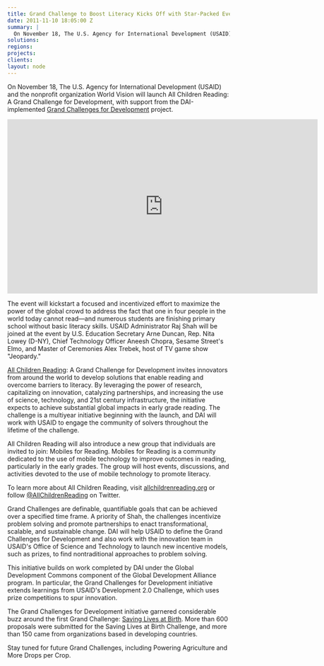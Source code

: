 ```yaml
---
title: Grand Challenge to Boost Literacy Kicks Off with Star-Packed Event
date: 2011-11-10 18:05:00 Z
summary: |
  On November 18, The U.S. Agency for International Development (USAID) and the nonprofit organization World Vision will launch All Children Reading: A Grand Challenge for Development, with support from the DAI-implemented Grand Challenges for Development project.
solutions:
regions:
projects:
clients:
layout: node
---
```

On November 18, The U.S. Agency for International Development (USAID) and the nonprofit organization World Vision will launch All Children Reading: A Grand Challenge for Development, with support from the DAI-implemented [Grand Challenges for Development][1] project.

<iframe src="https://www.flickr.com/photos/daiglobal/7973197242/in/set-72157631504176138/player/" width="703" height="394" frameborder="0" allowfullscreen="" webkitallowfullscreen="" mozallowfullscreen="" oallowfullscreen="" msallowfullscreen=""></iframe>

The event will kickstart a focused and incentivized effort to maximize the power of the global crowd to address the fact that one in four people in the world today cannot read—and numerous students are finishing primary school without basic literacy skills. USAID Administrator Raj Shah will be joined at the event by U.S. Education Secretary Arne Duncan, Rep. Nita Lowey (D-NY), Chief Technology Officer Aneesh Chopra, Sesame Street's Elmo, and Master of Ceremonies Alex Trebek, host of TV game show "Jeopardy."

[All Children Reading][2]: A Grand Challenge for Development invites innovators from around the world to develop solutions that enable reading and overcome barriers to literacy. By leveraging the power of research, capitalizing on innovation, catalyzing partnerships, and increasing the use of science, technology, and 21st century infrastructure, the initiative expects to achieve substantial global impacts in early grade reading. The challenge is a multiyear initiative beginning with the launch, and DAI will work with USAID to engage the community of solvers throughout the lifetime of the challenge.

All Children Reading will also introduce a new group that individuals are invited to join: Mobiles for Reading. Mobiles for Reading is a community dedicated to the use of mobile technology to improve outcomes in reading, particularly in the early grades. The group will host events, discussions, and activities devoted to the use of mobile technology to promote literacy.

To learn more about All Children Reading, visit [allchildrenreading.org][2] or follow [@AllChildrenReading][3] on Twitter.

Grand Challenges are definable, quantifiable goals that can be achieved over a specified time frame. A priority of Shah, the challenges incentivize problem solving and promote partnerships to enact transformational, scalable, and sustainable change. DAI will help USAID to define the Grand Challenges for Development and also work with the innovation team in USAID's Office of Science and Technology to launch new incentive models, such as prizes, to find nontraditional approaches to problem solving.

This initiative builds on work completed by DAI under the Global Development Commons component of the Global Development Alliance program. In particular, the Grand Challenges for Development initiative extends learnings from USAID's Development 2.0 Challenge, which uses prize competitions to spur innovation.

The Grand Challenges for Development initiative garnered considerable buzz around the first Grand Challenge: [Saving Lives at Birth][4]. More than 600 proposals were submitted for the Saving Lives at Birth Challenge, and more than 150 came from organizations based in developing countries.

Stay tuned for future Grand Challenges, including Powering Agriculture and More Drops per Crop.

[1]: /our-work/projects/worldwide-grand-challenges-development-implementation-services
[2]: http://www.allchildrenreading.org
[3]: https://twitter.com/#!/allchildrenread
[4]: http://www.savinglivesatbirth.net
